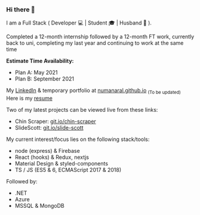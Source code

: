 ### Hi there 👋
I am a Full Stack ( Developer 💻 | Student 🎓 | Husband 💍 ).  
  
Completed a 12-month internship followed by a 12-month FT work, currently back to uni, completing my last year and continuing to work at the same time  

**Estimate Time Availability:**
- Plan A: May 2021
- Plan B: September 2021

My [LinkedIn](https://www.linkedin.com/in/numanaral/) & temporary portfolio at [numanaral.github.io](https://numanaral.github.io/?ref=github) <sub>(To be updated)</sub>  
Here is my [resume](https://drive.google.com/file/d/1IdWJMS4Apd6kVihyisrxjmuhAST8IRVD/view)

Two of my latest projects can be viewed live from these links:
- Chin Scraper: [git.io/chin-scraper](https://git.io/chin-scraper)
- SlideScott: [git.io/slide-scott](https://git.io/slide-scott)

My current interest/focus lies on the following stack/tools:
- node (express) & Firebase
- React (hooks) & Redux, nextjs
- Material Design & styled-components
- TS / JS (ES5 & 6, ECMAScript 2017 & 2018)

Followed by:
- .NET
- Azure
- MSSQL & MongoDB

<!--
**numanaral/numanaral** is a ✨ _special_ ✨ repository because its `README.md` (this file) appears on your GitHub profile.

Here are some ideas to get you started:

- 🔭 I’m currently working on ...
- 🌱 I’m currently learning ...
- 👯 I’m looking to collaborate on ...
- 🤔 I’m looking for help with ...
- 💬 Ask me about ...
- 📫 How to reach me: ...
- 😄 Pronouns: ...
- ⚡ Fun fact: ...
-->

